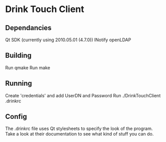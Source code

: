 Drink Touch Client
=================

Dependancies
------------

Qt SDK (currently using 2010.05.01 (4.7.0))
INotify
openLDAP

Building
--------

Run qmake
Run make

Running
-------

Create 'credentials' and add UserDN and Password
Run ./DrinkTouchClient .drinkrc

Config
------

The .drinkrc file uses Qt stylesheets to specify the look of the program. Take a look at their documentation to see what kind of stuff you can do.
